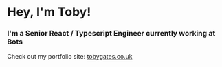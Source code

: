 # Hey, I'm Toby!

### I'm a Senior React / Typescript Engineer currently working at Bots

Check out my portfolio site: [tobygates.co.uk](https://tobygates.co.uk/)
